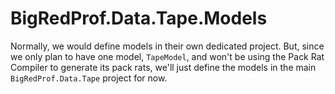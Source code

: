 # BigRedProf.Data.Tape.Models
Normally, we would define models in their own dedicated project. But, since we only plan to have one model, `TapeModel`, and won't be using the Pack Rat Compiler to generate its pack rats, we'll just define the models in the main `BigRedProf.Data.Tape` project for now.